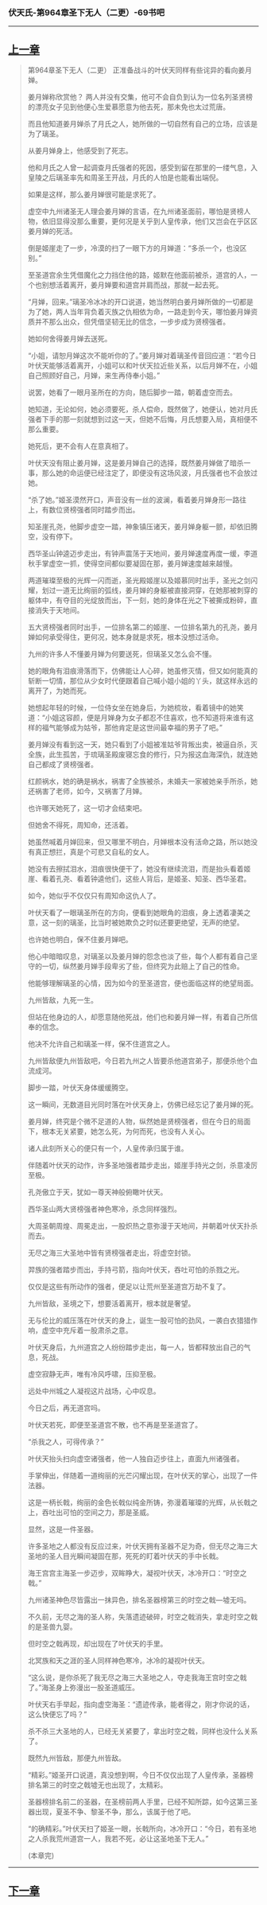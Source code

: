 ### 伏天氏-第964章圣下无人（二更）-69书吧

--------
[上一章](./3697f156bef278641f2da538fc7c48ae.md)
--------


>
>
>
>第964章圣下无人（二更）
>正准备战斗的叶伏天同样有些诧异的看向姜月婵。
>
>姜月婵称欣赏他？
>两人并没有交集，他可不会自负到认为一位名列圣贤榜的漂亮女子见到他便心生爱慕愿意为他去死，那未免也太过荒唐。
>
>而且他知道姜月婵杀了月氏之人，她所做的一切自然有自己的立场，应该是为了璃圣。
>
>从姜月婵身上，他感受到了死志。
>
>他和月氏之人曾一起调查月氏强者的死因，感受到留在那里的一缕气息，入皇陵之后璃圣率先和周圣王开战，月氏的人怕是也能看出端倪。
>
>如果是这样，那么姜月婵很可能是求死了。
>
>虚空中九州诸圣无人理会姜月婵的言语，在九州诸圣面前，哪怕是贤榜人物，依旧显得没那么重要，更何况是关乎到人皇传承，他们又岂会在乎区区姜月婵的死活。
>
>倒是姬崖走了一步，冷漠的扫了一眼下方的月婵道：“多杀一个，也没区别。”
>
>至圣道宫余生凭借魔化之力挡住他的路，姬默在他面前被杀，道宫的人，一个也别想活着离开，姜月婵要和道宫并肩而战，那就一起去死。
>
>“月婵，回来。”璃圣冷冰冰的开口说道，她当然明白姜月婵所做的一切都是为了她，两人当年背负着灭族之仇相依为命，一路走到今天，哪怕姜月婵资质并不那么出众，但凭借坚韧无比的信念，一步步成为贤榜强者。
>
>她如何舍得姜月婵去送死。
>
>“小姐，请恕月婵这次不能听你的了。”姜月婵对着璃圣传音回应道：“若今日叶伏天能够活着离开，小姐可以和叶伏天拉近些关系，以后月婵不在，小姐自己照顾好自己，月婵，来生再侍奉小姐。”
>
>说罢，她看了一眼月圣所在的方向，随后脚步一踏，朝着虚空而去。
>
>她知道，无论如何，她必须要死，杀人偿命，既然做了，她便认，她对月氏强者下手的那一刻就想到过这一天，但她不后悔，月氏想要入局，真相便不那么重要。
>
>她死后，更不会有人在意真相了。
>
>叶伏天没有阻止姜月婵，这是姜月婵自己的选择，既然姜月婵做了暗杀一事，那么她的命运便已经注定了，即便没有这场风波，月氏强者也不会放过她。
>
>“杀了她。”姬圣漠然开口，声音没有一丝的波澜，看着姜月婵身形一路往上，有数位贤榜强者同时踏步而出。
>
>知圣崖孔尧，他脚步虚空一踏，神象镇压诸天，姜月婵身躯一颤，却依旧腾空，没有停下。
>
>西华圣山钟逵迈步走出，有钟声震荡于天地间，姜月婵速度再度一缓，李道秋手掌虚空一抓，使得空间都似要凝固在那，姜月婵速度越来越慢。
>
>两道璀璨至极的光辉一闪而逝，圣光殿姬崖以及姬慕同时出手，圣光之剑闪耀，划过一道无比绚丽的弧线，姜月婵的身躯被直接洞穿，在她那被刺穿的躯体中，有夺目的光绽放而出，下一刻，她的身体在光之下被撕成粉碎，直接消失于天地间。
>
>五大贤榜强者同时出手，一位排名第二的姬崖、一位排名第九的孔尧，姜月婵如何承受得住，更何况，她本身就是求死，根本没想过活命。
>
>九州的许多人不懂姜月婵为何要送死，但璃圣又怎么会不懂。
>
>她的眼角有泪痕滑落而下，仿佛能让人心碎，她虽修灭情，但又如何能真的斩断一切情，那位从少女时代便跟着自己喊小姐小姐的丫头，就这样永远的离开了，为她而死。
>
>她想起年轻的时候，一位侍女坐在她身后，为她梳妆，看着镜中的她笑道：“小姐这容颜，便是月婵身为女子都忍不住喜欢，也不知道将来谁有这样的福气能够成为姑爷，那他肯定是这世间最幸福的男子了吧。”
>
>姜月婵没有看到这一天，她只看到了小姐被准姑爷背叛出卖，被逼自杀，灭全族，此生孤苦，于琉璃圣殿废寝忘食的修行，只为报这血海深仇，就连她自己都成了贤榜强者。
>
>红颜祸水，她的确是祸水，祸害了全族被杀，未婚夫一家被她亲手所杀，她还祸害了老师，如今，又祸害了月婵。
>
>也许哪天她死了，这一切才会结束吧。
>
>但她舍不得死，周知命，还活着。
>
>她虽然喊着月婵回来，但又哪里不明白，月婵根本没有活命之路，所以她没有真正想拦，真是个可悲又自私的女人。
>
>她没有去擦拭泪水，泪痕很快便干了，她没有继续流泪，而是抬头看着姬崖、看着孔尧、看着钟逵他们，这些人背后，是姬圣、知圣、西华圣君。
>
>如今，她似乎不仅仅只有周知命这仇人了。
>
>叶伏天看了一眼璃圣所在的方向，便看到她眼角的泪痕，身上透着凄美之意，这一刻的璃圣，比当时被她欺负之时似还要更绝望，无声的绝望。
>
>也许她也明白，保不住姜月婵吧。
>
>他心中暗暗叹息，对璃圣以及姜月婵的怨念也淡了些，每个人都有着自己坚守的一切，纵然姜月婵手段卑劣了些，但终究为此赔上了自己的性命。
>
>他能够理解璃圣的心情，因为如今的至圣道宫，便也面临这样的绝望局面。
>
>九州皆敌，九死一生。
>
>但站在他身边的人，却愿意随他死战，他们也和姜月婵一样，有着自己所信奉的信念。
>
>他决不允许自己和璃圣一样，保不住道宫之人。
>
>九州皆敌便九州皆敌吧，今日若九州之人皆要杀他道宫弟子，那便杀他个血流成河。
>
>脚步一踏，叶伏天身体缓缓腾空。
>
>这一瞬间，无数道目光同时落在叶伏天身上，仿佛已经忘记了姜月婵的死。
>
>姜月婵，终究是个微不足道的人物，纵然她是贤榜强者，但在今日的局面下，根本无关紧要，她怎么死，为何而死，也没有人关心。
>
>诸人此刻所关心的便只有一个，人皇传承归属于谁。
>
>伴随着叶伏天的动作，许多圣地强者踏步走出，姬崖手持光之剑，杀意凌厉至极。
>
>孔尧傲立于天，犹如一尊天神般俯瞰叶伏天。
>
>西华圣山两大贤榜强者神色寒冷，杀念同样强烈。
>
>大周圣朝周煌、周冕走出，一股炽热之意弥漫于天地间，并朝着叶伏天扑杀而去。
>
>无尽之海三大圣地中皆有贤榜强者走出，将虚空封锁。
>
>羿族的强者踏步而出，手持弓箭，指向叶伏天，吞吐可怕的杀戮之光。
>
>仅仅是这些有所动作的强者，便足以让荒州至圣道宫万劫不复了。
>
>九州皆敌，圣境之下，想要活着离开，根本就是奢望。
>
>无与伦比的威压落在叶伏天的身上，诞生一股可怕的劲风，一袭白衣猎猎作响，虚空中充斥着一股肃杀之意。
>
>叶伏天身后，九州道宫之人纷纷踏步走出，每一人，皆都释放出自己的气息，死战。
>
>虚空寂静无声，唯有冷风呼啸，压抑至极。
>
>远处中州城之人凝视这片战场，心中叹息。
>
>今日之后，再无道宫吗。
>
>叶伏天若死，即便至圣道宫不散，也不再是至圣道宫了。
>
>“杀我之人，可得传承？”
>
>叶伏天抬头扫向虚空诸强者，他一人独自迈步往上，直面九州诸强者。
>
>手掌伸出，伴随着一道绚丽的光芒闪耀出现，在叶伏天的掌心，出现了一件法器。
>
>这是一柄长戟，绚丽的金色长戟似纯金所铸，弥漫着璀璨的光辉，从长戟之上，吞吐出可怕的空间之力，那是圣威。
>
>显然，这是一件圣器。
>
>许多圣地之人都没有反应过来，叶伏天拥有圣器不足为奇，但无尽之海三大圣地的圣人目光瞬间凝固在那，死死的盯着叶伏天的手中长戟。
>
>海王宫宫主海圣一步迈步，双眸睁大，凝视叶伏天，冰冷开口：“时空之戟。”
>
>九州诸圣神色尽皆露出一抹异色，排名圣器榜第三的时空之戟—墟无吗。
>
>不久前，无尽之海的圣人称，失落遗迹破碎，时空之戟消失，拿走时空之戟的是圣兽九婴。
>
>但时空之戟再现，却出现在了叶伏天的手里。
>
>北冥族和天之涯的圣人同样神色寒冷，冰冷的凝视叶伏天。
>
>“这么说，是你杀死了我无尽之海三大圣地之人，夺走我海王宫时空之戟了。”海圣身上弥漫出一股圣道威压。
>
>叶伏天右手举起，指向虚空海圣：“遗迹传承，能者得之，刚才你说的话，这么快便忘了吗？”
>
>杀不杀三大圣地的人，已经无关紧要了，拿出时空之戟，同样也没什么关系了。
>
>既然九州皆敌，那便九州皆敌。
>
>“精彩。”姬圣开口说道，真没想到啊，今日不仅仅出现了人皇传承，圣器榜排名第三的时空之戟墟无也出现了，太精彩。
>
>圣器榜排名前二的圣器，在圣榜前两人手里，已经不知所踪，如今这第三圣器出现，夏圣不争、黎圣不争，那么，该属于他了吧。
>
>“的确精彩。”叶伏天扫了姬圣一眼，长戟所向，冰冷开口：“今日，若有圣地之人杀我荒州道宫一人，我若不死，必让这圣地圣下无人。”
>
>(本章完)
>
>

--------
[下一章](./5e82c99648ea61b3112b792aa2b0c56f.md)
--------

